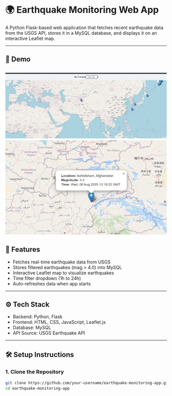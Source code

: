 # 🌍 Earthquake Monitoring Web App

A Python Flask-based web application that fetches recent earthquake data from the USGS API, stores it in a MySQL database, and displays it on an interactive Leaflet map.

---

## 📸 Demo
![Screenshot](image.png) 
![Screenshot](image-1.png)
---

## 🚀 Features

- Fetches real-time earthquake data from USGS
- Stores filtered earthquakes (mag > 4.0) into MySQL
- Interactive Leaflet map to visualize earthquakes
- Time filter dropdown (1h to 24h)
- Auto-refreshes data when app starts

---

## ⚙️ Tech Stack

- Backend: Python, Flask
- Frontend: HTML, CSS, JavaScript, Leaflet.js
- Database: MySQL
- API Source: USGS Earthquake API

---

## 🛠 Setup Instructions

### 1. Clone the Repository

```bash
git clone https://github.com/your-username/earthquake-monitoring-app.git
cd earthquake-monitoring-app

